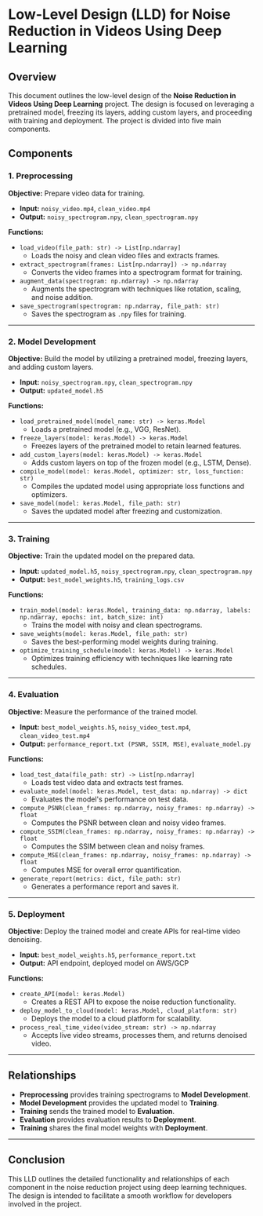 # Low-Level Design (LLD) for Noise Reduction in Videos Using Deep Learning

## Overview

This document outlines the low-level design of the **Noise Reduction in Videos Using Deep Learning** project. The design is focused on leveraging a pretrained model, freezing its layers, adding custom layers, and proceeding with training and deployment. The project is divided into five main components.

## Components

### 1. Preprocessing

**Objective:** Prepare video data for training.

- **Input:** `noisy_video.mp4`, `clean_video.mp4`
- **Output:** `noisy_spectrogram.npy`, `clean_spectrogram.npy`

**Functions:**
- `load_video(file_path: str) -> List[np.ndarray]`
    - Loads the noisy and clean video files and extracts frames.
- `extract_spectrogram(frames: List[np.ndarray]) -> np.ndarray`
    - Converts the video frames into a spectrogram format for training.
- `augment_data(spectrogram: np.ndarray) -> np.ndarray`
    - Augments the spectrogram with techniques like rotation, scaling, and noise addition.
- `save_spectrogram(spectrogram: np.ndarray, file_path: str)`
    - Saves the spectrogram as `.npy` files for training.

---

### 2. Model Development

**Objective:** Build the model by utilizing a pretrained model, freezing layers, and adding custom layers.

- **Input:** `noisy_spectrogram.npy`, `clean_spectrogram.npy`
- **Output:** `updated_model.h5`

**Functions:**
- `load_pretrained_model(model_name: str) -> keras.Model`
    - Loads a pretrained model (e.g., VGG, ResNet).
- `freeze_layers(model: keras.Model) -> keras.Model`
    - Freezes layers of the pretrained model to retain learned features.
- `add_custom_layers(model: keras.Model) -> keras.Model`
    - Adds custom layers on top of the frozen model (e.g., LSTM, Dense).
- `compile_model(model: keras.Model, optimizer: str, loss_function: str)`
    - Compiles the updated model using appropriate loss functions and optimizers.
- `save_model(model: keras.Model, file_path: str)`
    - Saves the updated model after freezing and customization.

---

### 3. Training

**Objective:** Train the updated model on the prepared data.

- **Input:** `updated_model.h5`, `noisy_spectrogram.npy`, `clean_spectrogram.npy`
- **Output:** `best_model_weights.h5`, `training_logs.csv`

**Functions:**
- `train_model(model: keras.Model, training_data: np.ndarray, labels: np.ndarray, epochs: int, batch_size: int)`
    - Trains the model with noisy and clean spectrograms.
- `save_weights(model: keras.Model, file_path: str)`
    - Saves the best-performing model weights during training.
- `optimize_training_schedule(model: keras.Model) -> keras.Model`
    - Optimizes training efficiency with techniques like learning rate schedules.

---

### 4. Evaluation

**Objective:** Measure the performance of the trained model.

- **Input:** `best_model_weights.h5`, `noisy_video_test.mp4`, `clean_video_test.mp4`
- **Output:** `performance_report.txt (PSNR, SSIM, MSE)`, `evaluate_model.py`

**Functions:**
- `load_test_data(file_path: str) -> List[np.ndarray]`
    - Loads test video data and extracts test frames.
- `evaluate_model(model: keras.Model, test_data: np.ndarray) -> dict`
    - Evaluates the model's performance on test data.
- `compute_PSNR(clean_frames: np.ndarray, noisy_frames: np.ndarray) -> float`
    - Computes the PSNR between clean and noisy video frames.
- `compute_SSIM(clean_frames: np.ndarray, noisy_frames: np.ndarray) -> float`
    - Computes the SSIM between clean and noisy frames.
- `compute_MSE(clean_frames: np.ndarray, noisy_frames: np.ndarray) -> float`
    - Computes MSE for overall error quantification.
- `generate_report(metrics: dict, file_path: str)`
    - Generates a performance report and saves it.

---

### 5. Deployment

**Objective:** Deploy the trained model and create APIs for real-time video denoising.

- **Input:** `best_model_weights.h5`, `performance_report.txt`
- **Output:** API endpoint, deployed model on AWS/GCP

**Functions:**
- `create_API(model: keras.Model)`
    - Creates a REST API to expose the noise reduction functionality.
- `deploy_model_to_cloud(model: keras.Model, cloud_platform: str)`
    - Deploys the model to a cloud platform for scalability.
- `process_real_time_video(video_stream: str) -> np.ndarray`
    - Accepts live video streams, processes them, and returns denoised video.

---

## Relationships

- **Preprocessing** provides training spectrograms to **Model Development**.
- **Model Development** provides the updated model to **Training**.
- **Training** sends the trained model to **Evaluation**.
- **Evaluation** provides evaluation results to **Deployment**.
- **Training** shares the final model weights with **Deployment**.

---

## Conclusion

This LLD outlines the detailed functionality and relationships of each component in the noise reduction project using deep learning techniques. The design is intended to facilitate a smooth workflow for developers involved in the project.
